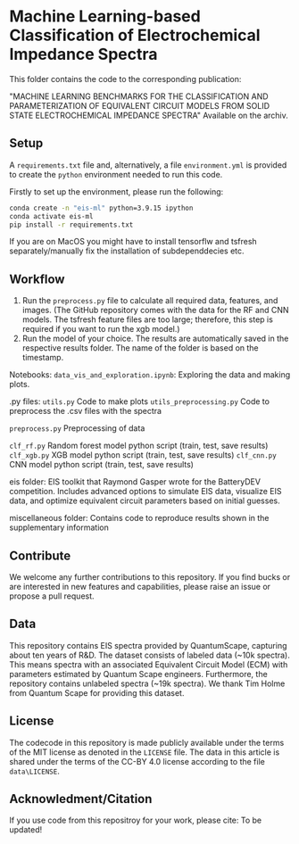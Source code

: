 # Machine Learning-based Classification of Electrochemical Impedance Spectra

This folder contains the code to the corresponding publication:

"MACHINE LEARNING BENCHMARKS FOR THE CLASSIFICATION AND PARAMETERIZATION OF EQUIVALENT CIRCUIT MODELS FROM SOLID STATE ELECTROCHEMICAL IMPEDANCE SPECTRA"
Available on the archiv.


## Setup

A `requirements.txt` file and, alternatively, a file `environment.yml` is provided to create the `python` environment needed to run this code.

Firstly to set up the environment, please run the following:

```bash
conda create -n "eis-ml" python=3.9.15 ipython
conda activate eis-ml
pip install -r requirements.txt
```
If you are on MacOS you might have to install tensorflw and tsfresh separately/manually fix the installation of subdependdecies etc.

## Workflow 

1. Run the `preprocess.py` file to calculate all required data, features, and images. (The GitHub repository comes with the data for the RF and CNN models. The tsfresh feature files are too large; therefore, this step is required if you want to run the xgb model.)
2. Run the model of your choice. The results are automatically saved in the respective results folder. The name of the folder is based on the timestamp.

Notebooks: 
`data_vis_and_exploration.ipynb`: Exploring the data and making plots.

.py files: 
`utils.py` Code to make plots
`utils_preprocessing.py` Code to preprocess the .csv files with the spectra

`preprocess.py` Preprocessing of data

`clf_rf.py`  Random forest model python script (train, test, save results)
`clf_xgb.py` XGB model python script (train, test, save results)
`clf_cnn.py` CNN model python script (train, test, save results)

eis folder: 
EIS toolkit that Raymond Gasper wrote for the BatteryDEV competition. 
Includes advanced options to simulate EIS data, visualize EIS data, and optimize equivalent circuit parameters based on initial guesses.

miscellaneous folder: 
Contains code to reproduce results shown in the supplementary information


## Contribute

We welcome any further contributions to this repository. If you find bucks or are interested in new features and capabilities, please raise an issue or propose a pull request.


## Data

This repository contains EIS spectra provided by QuantumScape, capturing about ten years of R&D.
The dataset consists of labeled data (~10k spectra). This means spectra with an associated Equivalent Circuit Model (ECM) with parameters estimated by Quantum Scape engineers.
Furthermore, the repository contains unlabeled spectra (~19k spectra). We thank Tim Holme from Quantum Scape for providing this dataset.

## License

The codecode in this repository is made publicly available under the terms of the MIT license as denoted in the `LICENSE` file. 
The data in this article is shared under the terms of the CC-BY 4.0 license according to the file `data\LICENSE`.

## Acknowledment/Citation

If you use code from this repositroy for your work, please cite: To be updated!